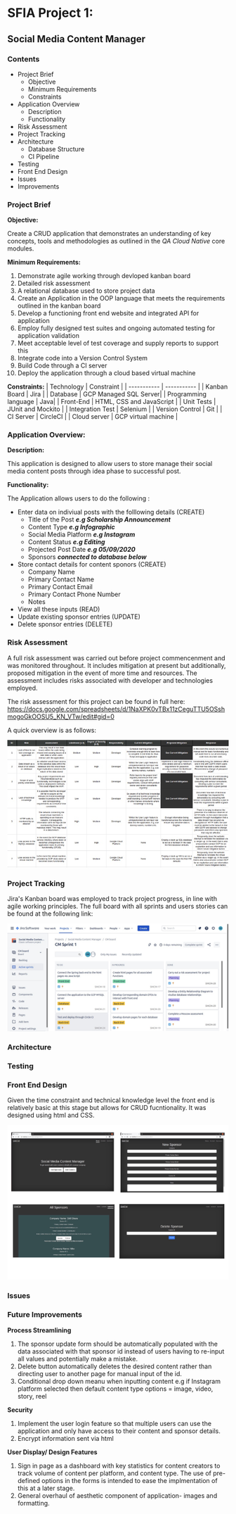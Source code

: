 # SFIA Project 1:
## Social Media Content Manager

### Contents 
* Project Brief 
  * Objective
  * Minimum Requirements
  * Constraints 
* Application Overview 
  * Description
  * Functionality 
* Risk Assessment 
* Project Tracking 
* Architecture 
  * Database Structure 
  * CI Pipeline
* Testing 
* Front End Design
* Issues
* Improvements

### Project Brief
**Objective:** 

Create a CRUD application that demonstrates an understanding of key concepts, tools and methodologies as outlined in the _QA Cloud Native_ core modules. 

**Minimum Requirements:** 
1. Demonstrate agile working through devloped kanban board 
2. Detailed risk assessment
3. A relational database used to store project data 
4. Create an Application in the OOP language that meets the requirements outlined in the kanban board
5. Develop a functioning front end website and integrated API for application
6. Employ fully designed test suites and ongoing automated testing for application validation
7. Meet acceptable level of test coverage and supply reports to support this
8. Integrate code into a Version Control System
9. Build Code through a CI server 
10. Deploy the application through a cloud based virtual machine

**Constraints:**
| Technology           | Constraint  |
| -----------          | ----------- |
| Kanban Board         | Jira        |
| Database             | GCP Managed SQL Server|
| Programming language | Java|
| Front-End            | HTML, CSS and JavaScript |
| Unit Tests           | JUnit and Mockito |
| Integration Test     | Selenium |
| Version Control      | Git      |
| CI Server            | CircleCI  |
| Cloud server         | GCP virtual machine   |


### Application Overview:
**Description:**

This application is designed to allow users to store manage their social media content posts through idea phase to successful post.

**Functionality:**

The Application allows users to do the following :
* Enter data on indiviual posts with the folllowing details (CREATE)
  * Title of the Post **_e.g Scholarship Announcement_**
  * Content Type **_e.g Infographic_**
  * Social Media Platform **_e.g Instagram_**
  * Content Status **_e.g Editing_**
  * Projected Post Date **_e.g 05/09/2020_**
  * Sponsors **_connected to database below_**
* Store contact details for content sponors (CREATE)
  * Company Name 
  * Primary Contact Name
  * Primary Contact Email
  * Primary Contact Phone Number
  * Notes 
* View all these inputs (READ)
* Update existing sponsor entries (UPDATE)
* Delete sponsor entries (DELETE)

### Risk Assessment 
A full risk assessment was carried out before project commencenment and was monitored throughout. It includes mitigation at present but additionally, proposed mitigation in the event of more time and resources. The assessment includes risks associated with developer and technologies employed. 

The risk assessment for this project can be found in full here:
https://docs.google.com/spreadsheets/d/1NaXPK0vTBx11zCeguTTU5OSshmogoGkOOSU5_KN_VTw/edit#gid=0

A quick overview is as follows:

![risk-assessment](riskAssessment.jpeg)


### Project Tracking 
Jira's Kanban board was employed to track project progress, in line with agile working principles. The full board with all sprints and users stories can be found at the following link:

![kanban-board](jira.jpeg)

### Architecture

### Testing 

### Front End Design 
Given the time constraint and technical knowledge level the front end is relatively basic at this stage but allows for CRUD fucntionality. It was designed using html and CSS. 

![front-end](frontEndDesign.JPG)

### Issues

### Future Improvements 

**Process Streamlining**
1. The sponsor update form should be automatically populated with the data associated with that sponsor id instead of users having to re-input all values and potentially make a mistake. 
2. Delete button automatically deletes the desired content rather than directing user to another page for manual input of the id. 
3. Conditional drop down meanu when inputting content e.g if Instagram platform selected then default content type options = image, video, story, reel

**Security**
1. Implement the user login feature so that multiple users can use the application and only have access to their content and sponsor details.
2. Encrypt information sent via html 

**User Display/ Design Features**
1. Sign in page as a dashboard with key statistics for content creators to track volume of content per platform, and content type. The use of pre-defined options in the forms is intended to ease the implmentation of this at a later stage. 
2. General overhaul of aesthetic component of application- images and formatting. 

